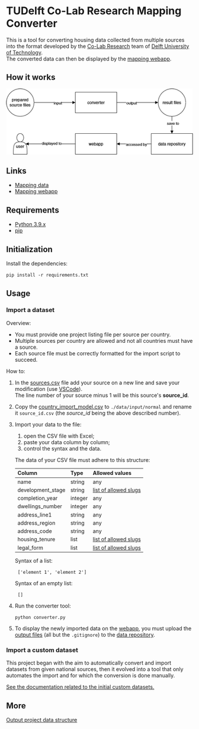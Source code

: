 # TUDelft Co-Lab Research Mapping Converter

This is a tool for converting housing data collected from multiple sources into the format developed by the [Co-Lab Research](https://co-lab-research.net/) team of [Delft University of Technology](https://www.tudelft.nl/en/).  
The converted data can then be displayed by the [mapping webapp](https://mapping.co-lab-research.net/).



## How it works

![How it works schema](doc/tudelft-colabresearch-mapping.png)



## Links

- [Mapping data](https://github.com/odqo/tudelft-colabresearch-mapping-data)
- [Mapping webapp](https://github.com/odqo/tudelft-colabresearch-mapping-webapp)



## Requirements

- [Python 3.9.x](https://www.python.org/)
- [pip](https://pypi.org/project/pip/)



## Initialization

Install the dependencies:

    pip install -r requirements.txt



## Usage


### Import a dataset

Overview:

- You must provide one project listing file per source per country.
- Multiple sources per country are allowed and not all countries must have a source.
- Each source file must be correctly formatted for the import script to succeed.

How to:

1. In the [sources.csv](./data/input/sources.csv) file add your source on a new line and save your modification (use [VSCode](https://code.visualstudio.com/)).  
The line number of your source minus 1 will be this source's **source_id**.
2. Copy the [country_import_model.csv](./doc/country-normal/country_import_model.csv) to `./data/input/normal` and rename it `source_id.csv` (the *source_id* being the above described number).
3. Import your data to the file:

   1. open the CSV file with Excel;
   2. paste your data column by column;
   3. control the syntax and the data.


   The data of your CSV file must adhere to this structure:

    | Column            | Type    | Allowed values                                       |
    |-------------------|---------|------------------------------------------------------|
    | name              | string  | any                                                  |
    | development_stage | string  | [list of allowed slugs](./classification/development_stages.csv) |
    | completion_year   | integer | any                                                  |
    | dwellings_number  | integer | any                                                  |
    | address_line1     | string  | any                                                  |
    | address_region    | string  | any                                                  |
    | address_code      | string  | any                                                  |
    | housing_tenure    | list    | [list of allowed slugs](./classification/housing_tenures.csv)    |
    | legal_form        | list    | [list of allowed slugs](./classification/legal_forms.csv)        |

    Syntax of a list:

        ['element 1', 'element 2']

    Syntax of an empty list:

        []

   
4. Run the converter tool:
   
       python converter.py

5. To display the newly imported data on the [webapp](https://github.com/odqo/tudelft-colabresearch-mapping-webapp), you must upload the [output files](./data/output/) (all but the `.gitignore`) to the [data repository](https://github.com/odqo/tudelft-colabresearch-mapping-data).


### Import a custom dataset

This project began with the aim to automatically convert and import datasets from given national sources, then it evolved into a tool that only automates the import and for which the conversion is done manually.

[See the documentation related to the initial custom datasets.](doc/country-custom/readme.md)


## More

[Output project data structure](./doc/output-data-structure.md)
